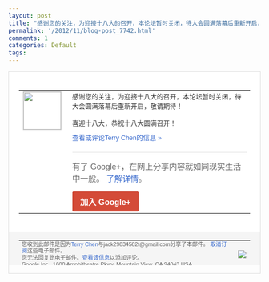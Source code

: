 ```yaml
---
layout: post
title: "感谢您的关注，为迎接十八大的召开，本论坛暂时关闭，待大会圆满落幕后重新开启，敬请期..."
permalink: '/2012/11/blog-post_7742.html'
comments: 1
categories: Default
tags: 
---
```

<div style="border:solid 1px #dfdfdf;color:#686868;font:13px Arial"><div style="background-color:#fff;padding:20px;"><table cellpadding="0" cellspacing="0"><tr><td style="padding-right:15px;vertical-align:top"><a href="https://plus.google.com/_/notifications/emlink?emrecipient=110200756825219614165&amp;emid=CIi5-Me3vrMCFWGZTAodFTIAAA&amp;path=%2F108643996575278738906&amp;dt=1352345497512&amp;uob=8"><img height="75" src="https://lh3.googleusercontent.com/-KKRGTyJ5Bl0/AAAAAAAAAAI/AAAAAAAAEEY/jllxqER5dCk/s75-c-k-a/photo.jpg" style="border:solid 1px #cccccc;" width="75"/></a></td><td style="width:578px;color:#333;font:13px Arial;vertical-align:top"><div style="padding-bottom:10px">感谢您的关注，为迎接十八大的召开，本论坛<wbr/>暂时关闭，待大会圆满落幕后重新开启，敬请<wbr/>期待！&nbsp;<br/><br/>喜迎十八大，恭祝十八大圆满召开！</div><a href="https://plus.google.com/_/notifications/emlink?emrecipient=110200756825219614165&amp;emid=CIi5-Me3vrMCFWGZTAodFTIAAA&amp;path=%2F108643996575278738906%2Fposts%2FfNDT1rbVLge%3Fgpinv%3DAMIXal-B0WL2jxkSAzZEh2H7dj8nrTQqxd2QsmumzeeVjsAaOHd7dxIjLOiQOyZTq0rORM5ZUFX6VXQ6dUsYz86mfACcKzfK-EAkH3OUtZQM7Yocja8rQwc&amp;dt=1352345497512&amp;uob=8" style="color:#3366CC;text-decoration:none">查看或评论Terry Chen的信息 »</a><div style="margin-top:20px;border-top:solid 1px #dfdfdf"><div style="padding:15px 0;color:#686868;font:16px Arial">有了 Google+，在网上分享内容就如同现实生活中一般。 <a href="http://www.google.com/+/learnmore/" style="color:#3366CC;text-decoration:none">了解详情</a>。</div><a href="https://plus.google.com/_/notifications/emlink?emrecipient=110200756825219614165&amp;emid=CIi5-Me3vrMCFWGZTAodFTIAAA&amp;path=%2F%3Fgpinv%3DAMIXal-B0WL2jxkSAzZEh2H7dj8nrTQqxd2QsmumzeeVjsAaOHd7dxIjLOiQOyZTq0rORM5ZUFX6VXQ6dUsYz86mfACcKzfK-EAkH3OUtZQM7Yocja8rQwc&amp;dt=1352345497512&amp;uob=8" style="display:inline-block;padding:7px 15px;background-color:#d44b38; color:#fff;font-size:16px; font-weight:bold;border-radius:2px;-webkit-border-radius:2px; -moz-border-radius:2px;border:solid 1px #c43b28; white-space:nowrap;text-decoration:none">加入 Google+</a></div></td></tr></table></div><div style="border-top:solid 1px #dfdfdf;padding:0 20px; background-color:#f5f5f5"><table cellpadding="0" cellspacing="0" style="height:50px"><tbody><tr><td style="vertical-align:middle;width:100%; color:#636363;font:11px Arial; line-height:120%">您收到此邮件是因为<a href="https://plus.google.com/_/notifications/emlink?emrecipient=110200756825219614165&amp;emid=CIi5-Me3vrMCFWGZTAodFTIAAA&amp;path=%2F108643996575278738906%3Fgpinv%3DAMIXal-B0WL2jxkSAzZEh2H7dj8nrTQqxd2QsmumzeeVjsAaOHd7dxIjLOiQOyZTq0rORM5ZUFX6VXQ6dUsYz86mfACcKzfK-EAkH3OUtZQM7Yocja8rQwc&amp;dt=1352345497512&amp;uob=8" style="color:#3366CC;text-decoration:none">Terry Chen</a>与jack29834582t@gmail.com分享了本邮件。 <a href="https://plus.google.com/_/notifications/emlink?emrecipient=110200756825219614165&amp;emid=CIi5-Me3vrMCFWGZTAodFTIAAA&amp;path=%2F_%2Fnonplus%2Femailsettings%3Fgpinv%3DAMIXal-B0WL2jxkSAzZEh2H7dj8nrTQqxd2QsmumzeeVjsAaOHd7dxIjLOiQOyZTq0rORM5ZUFX6VXQ6dUsYz86mfACcKzfK-EAkH3OUtZQM7Yocja8rQwc%26est%3DADH5u8XEntezLCX6BWBO6XqbZQJm-aSGgzjeb9OZOYcJuAQjIHKREBK0ESCAs5RR9mtSbn5l4c4Vt-94IWfbjpRf0M3giCJNqFaUfdjgH7KkWxI3SZV_5Z-Kq9AteMy4OTAEN8Q2y_wYD4ZUnOK_kgIlQg4pppHhwg&amp;dt=1352345497512&amp;uob=8" style="color:#3366CC;text-decoration:none">取消订阅</a>这些电子邮件。<br/>您无法回复此电子邮件。<a href="https://plus.google.com/_/notifications/emlink?emrecipient=110200756825219614165&amp;emid=CIi5-Me3vrMCFWGZTAodFTIAAA&amp;path=%2F108643996575278738906%2Fposts%2FfNDT1rbVLge%3Fgpinv%3DAMIXal-B0WL2jxkSAzZEh2H7dj8nrTQqxd2QsmumzeeVjsAaOHd7dxIjLOiQOyZTq0rORM5ZUFX6VXQ6dUsYz86mfACcKzfK-EAkH3OUtZQM7Yocja8rQwc&amp;dt=1352345497512&amp;uob=8" style="color:#3366CC;text-decoration:none">查看该信息</a>以添加评论。<br/>Google Inc., 1600 Amphitheatre Pkwy, Mountain View, CA 94043 USA<br/></td><td><img src="https://ssl.gstatic.com/s2/oz/images/notifications/logo/google-plus-6617a72bb36cc548861652780c9e6ff1.png"/></td></tr></tbody></table></div></div>